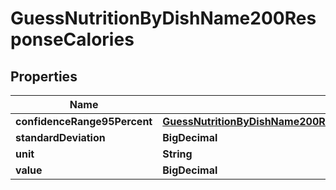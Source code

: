 

# GuessNutritionByDishName200ResponseCalories


## Properties

| Name | Type | Description | Notes |
|------------ | ------------- | ------------- | -------------|
|**confidenceRange95Percent** | [**GuessNutritionByDishName200ResponseCaloriesConfidenceRange95Percent**](GuessNutritionByDishName200ResponseCaloriesConfidenceRange95Percent.md) |  |  |
|**standardDeviation** | **BigDecimal** |  |  |
|**unit** | **String** |  |  |
|**value** | **BigDecimal** |  |  |



